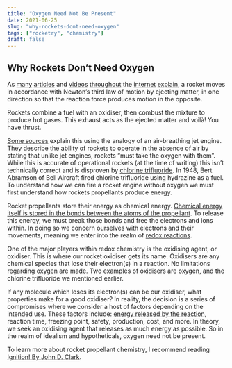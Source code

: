 ```yaml
---
title: "Oxygen Need Not Be Present"
date: 2021-06-25
slug: "why-rockets-dont-need-oxygen"
tags: ["rocketry", "chemistry"]
draft: false
---
```

## Why Rockets Don’t Need Oxygen

As [many](https://www.nasa.gov/audience/forstudents/k-4/stories/nasa-knows/what-is-a-rocket-k4.html) [articles](https://interestingengineering.com/rockets-101-how-exactly-do-rockets-work) and [videos](https://www.youtube.com/watch?v=jI-HeXhsUIg) [throughout](https://www.nasa.gov/stem-ed-resources/how-rockets-work.html) the [internet](https://www.esa.int/kids/en/learn/Technology/Rockets/How_does_a_rocket_work) [explain](https://science.howstuffworks.com/rocket.htm), a rocket moves in accordance with Newton’s third law of motion by ejecting matter, in one direction so that the reaction force produces motion in the opposite.

Rockets combine a fuel with an oxidiser, then combust the mixture to produce hot gases. This exhaust acts as the ejected matter and voilà! You have thrust.

[Some sources](https://www.grc.nasa.gov/WWW/k-12/rocket/TRCRocket/practical_rocketry.html) explain this using the analogy of an air-breathing jet engine. They describe the ability of rockets to operate in the absence of air by stating that unlike jet engines, rockets “must take the oxygen with them”. While this is accurate of operational rockets (at the time of writing) this isn’t technically correct and is disproven by [chlorine trifluoride](https://pubchem.ncbi.nlm.nih.gov/compound/24637). In 1948, Bert Abramson of Bell Aircraft fired chlorine trifluoride using hydrazine as a fuel. To understand how we can fire a rocket engine without oxygen we must first understand how rockets propellants produce energy.

Rocket propellants store their energy as chemical energy. [Chemical energy itself is stored in the bonds between the atoms of the propellant](https://www.britannica.com/science/chemical-energy). To release this energy, we must break those bonds and free the electrons and ions within. In doing so we concern ourselves with electrons and their movements, meaning we enter into the realm of [redox reactions](https://chem.libretexts.org/Bookshelves/Analytical_Chemistry/Supplemental_Modules_(Analytical_Chemistry)/Electrochemistry/Redox_Chemistry/Oxidation-Reduction_Reactions). 

One of the major players within redox chemistry is the oxidising agent, or oxidiser. This is where our rocket oxidiser gets its name. Oxidisers are any chemical species that lose their electron(s) in a reaction. No limitations regarding oxygen are made. Two examples of oxidisers are oxygen, and the chlorine trifluoride we mentioned earlier.

If any molecule which loses its electron(s) can be our oxidiser, what properties make for a good oxidiser? In reality, the decision is a series of compromises where we consider a host of factors depending on the intended use. These factors include: [energy released by the reaction](https://chem.libretexts.org/Bookshelves/Organic_Chemistry/Map%3A_Organic_Chemistry_(Smith)/Chapter_06%3A_Understanding_Organic_Reactions/6.04_Bond_Dissociation_Energy), reaction time, freezing point, safety, production, cost, and more. In theory, we seek an oxidising agent that releases as much energy as possible. So in the realm of idealism and hypotheticals, oxygen need not be present.

To learn more about rocket propellant chemistry, I recommend reading [Ignition! By John D. Clark](https://library.sciencemadness.org/library/books/ignition.pdf).
